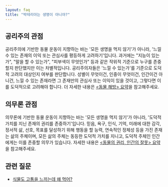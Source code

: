 ```yaml
---
layout: faq
title: "박테리아는 생명이 아니야?"
---
```

## 공리주의 관점

공리주의에 기반한 동물 운동이 지향하는 바는 '모든 생명을 먹지 않기'가 아니라, '느낄 수 있는
존재의 이익 또는 관심사를 평등하게 고려하기'입니다. 과거에는 "지능이 있는가", "말을 할 수
있는가", "피부색이 무엇인가" 등과 같은 작위적 기준으로 누구를 존중할지 판단했지만 이는
차별적입니다. 공리주의자들은 '느낄 수 있는가'를 기준으로 도덕적 고려의 대상인지 여부를
판단합니다. 성별이 무엇이건, 인중이 무엇이건, 인간이건 아니건, 느낄 수 있는 존재라면 그
존재만의 관심사 또는 이익이 있을 것이고, 그렇다면 이를 도덕적으로 고려해야 합니다. 더
자세한 내용은 [\<동물 해방\> 요약](/2019/07/28/animal-liberation.html)을 참고해주세요.

## 의무론 관점

의무론에 기반한 동물 운동이 지향하는 바는 '모든 생명을 먹지 않기'가 아니라, '도덕적 가치를
지닌 존재의 권리를 존중하기'입니다. 믿음, 욕구, 인식, 기억, 미래에 대한 감각, 정서적 삶,
선호, 목표를 달성하기 위해 행동을 할 능력, 연속적인 정체성 등을 가진 존재는 삶의 주체이며,
모든 삶의 주체는 동등한 도덕적 가치를 지니고, 도덕적 주체인 인간에게는 이를 존중할 의무가
있습니다. 자세한 내용은
[\<동물의 권리, 인간의 잘못\> 요약](/2019/08/01/animal-rights-human-wrongs.html)을 참고해주세요.

## 관련 질문

* [식물도 고통을 느끼는데 왜 먹어?](/faqs/pain-of-plant.html)
